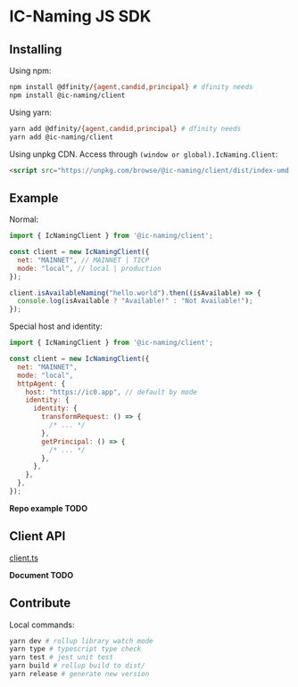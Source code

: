 # IC-Naming JS SDK

## Installing

Using npm:

```sh
npm install @dfinity/{agent,candid,principal} # dfinity needs
npm install @ic-naming/client
```

Using yarn:

```sh
yarn add @dfinity/{agent,candid,principal} # dfinity needs
yarn add @ic-naming/client
```

Using unpkg CDN. Access through `(window or global).IcNaming.Client`:

```html
<script src="https://unpkg.com/browse/@ic-naming/client/dist/index-umd.js"></script>
```

## Example

Normal:

```js
import { IcNamingClient } from '@ic-naming/client';

const client = new IcNamingClient({
  net: "MAINNET", // MAINNET | TICP
  mode: "local", // local | production
});

client.isAvailableNaming("hello.world").then((isAvailable) => {
  console.log(isAvailable ? "Available!" : "Not Available!");
});
```

Special host and identity:

```js
import { IcNamingClient } from '@ic-naming/client';

const client = new IcNamingClient({
  net: "MAINNET",
  mode: "local",
  httpAgent: {
    host: "https://ic0.app", // default by mode
    identity: {
      identity: {
        transformRequest: () => {
          /* ... */
        },
        getPrincipal: () => {
          /* ... */
        },
      },
    },
  },
});
```

**Repo example TODO**

## Client API

[client.ts](./src/client.ts)

**Document TODO**

## Contribute

Local commands:

```sh
yarn dev # rollup library watch mode
yarn type # typescript type check
yarn test # jest unit test
yarn build # rollup build to dist/
yarn release # generate new version
```
